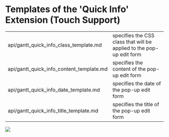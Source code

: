 Templates of the 'Quick Info' Extension (Touch Support)
===========================================================

<table class="webixdoc_links">
	<tbody>
    	<tr>
			<td class="webixdoc_links0">api/gantt_quick_info_class_template.md</td>
			<td>specifies the CSS class that will be applied to the pop-up edit form</td>
		</tr>
    	<tr>
			<td class="webixdoc_links0">api/gantt_quick_info_content_template.md</td>
			<td>specifies the content of the pop-up edit form</td>
		</tr>
		<tr>
			<td class="webixdoc_links0">api/gantt_quick_info_date_template.md</td>
			<td>specifies the date of the pop-up edit form</td>
		</tr>
		<tr>
			<td class="webixdoc_links0">api/gantt_quick_info_title_template.md</td>
			<td>specifies the title of the pop-up edit form</td>
		</tr>
</tbody>
</table>


<img src="desktop/templates_04.png"/>
